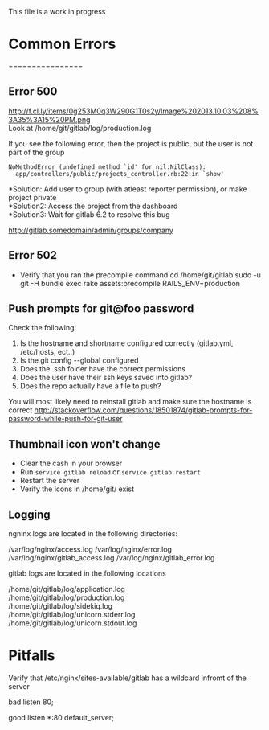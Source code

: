 This file is a work in progress

# Common Errors
================

## Error 500 
http://f.cl.ly/items/0g253M0q3W290G1T0s2y/Image%202013.10.03%208%3A35%3A15%20PM.png    
Look at /home/git/gitlab/log/production.log  


If you see the following error, then the project is public, but the user is not part of the group  

    NoMethodError (undefined method `id' for nil:NilClass):  
      app/controllers/public/projects_controller.rb:22:in `show'  

*Solution: Add user to group (with atleast reporter permission), or make project private  
*Solution2: Access the project from the dashboard  
*Solution3: Wait for gitlab 6.2 to resolve this bug

http://gitlab.somedomain/admin/groups/company


## Error 502

- Verify that you ran the precompile command 
cd /home/git/gitlab
sudo -u git -H bundle exec rake assets:precompile RAILS_ENV=production


## Push prompts for git@foo password
Check the following:  
1. Is the hostname and shortname configured correctly (gitlab.yml, /etc/hosts, ect..)  
2. Is the git config --global configured  
3. Does the .ssh folder have the correct permissions  
4. Does the user have their ssh keys saved into gitlab?   
5. Does the repo actually have a file to push? 

You will most likely need to reinstall gitlab and make sure the hostname is correct
http://stackoverflow.com/questions/18501874/gitlab-prompts-for-password-while-push-for-git-user



## Thumbnail icon won't change  
- Clear the cash in your browser  
- Run `service gitlab reload` or `service gitlab restart`  
- Restart the server  
- Verify the icons in /home/git/ exist
  
  


## Logging

ngninx logs are located in the following directories: 

/var/log/nginx/access.log
/var/log/nginx/error.log
/var/log/nginx/gitlab_access.log
/var/log/nginx/gitlab_error.log

gitlab logs are located in the following locations

/home/git/gitlab/log/application.log  
/home/git/gitlab/log/production.log  
/home/git/gitlab/log/sidekiq.log  
/home/git/gitlab/log/unicorn.stderr.log  
/home/git/gitlab/log/unicorn.stdout.log


# Pitfalls

Verify that /etc/nginx/sites-available/gitlab has a wildcard infromt of the server

bad
listen 80;

good
listen *:80 default_server;


